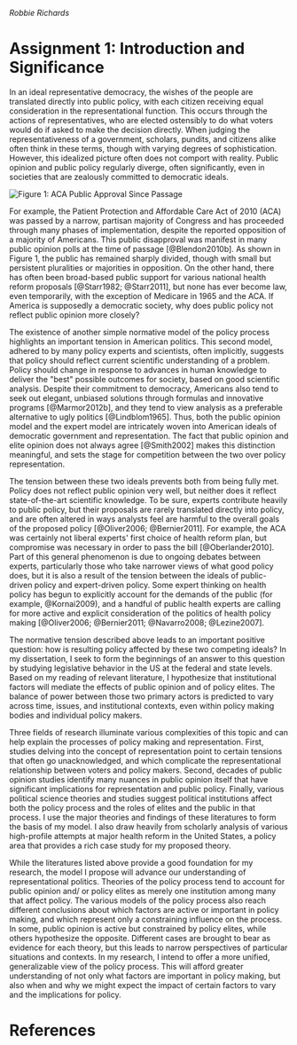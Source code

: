 *Robbie Richards*

# Assignment 1: Introduction and Significance

In an ideal representative democracy, the wishes of the people are translated directly into public policy, with each citizen receiving equal consideration in the representational function. This occurs through the actions of representatives, who are elected ostensibly to do what voters would do if asked to make the decision directly. When judging the representativeness of a government, scholars, pundits, and citizens alike often think in these terms, though with varying degrees of sophistication. However, this idealized picture often does not comport with reality. Public opinion and public policy regularly diverge, often significantly, even in societies that are zealously committed to democratic ideals.

![Figure 1: ACA Public Approval Since Passage](C:\Users\Robbie\Documents\dissertation\Figs\fig1.png)

For example, the Patient Protection and Affordable Care Act of 2010 (ACA) was passed by a narrow, partisan majority of Congress and has proceeded through many phases of implementation, despite the reported opposition of a majority of Americans. This public disapproval was manifest in many public opinion polls at the time of passage [@Blendon2010b]. As shown in Figure 1, the public has remained sharply divided, though with small but persistent pluralities or majorities in opposition. On the other hand, there has often been broad-based public support for various national health reform proposals [@Starr1982; @Starr2011], but none has ever become law, even temporarily, with the exception of Medicare in 1965 and the ACA. If America is supposedly a democratic society, why does public policy not reflect public opinion more closely?

The existence of another simple normative model of the policy process highlights an important tension in American politics. This second model, adhered to by many policy experts and scientists, often implicitly, suggests that policy should reflect current scientific understanding of a problem. Policy should change in response to advances in human knowledge to deliver the "best" possible outcomes for society, based on good scientific analysis. Despite their commitment to democracy, Americans also tend to seek out elegant, unbiased solutions through formulas and innovative programs [@Marmor2012b], and they tend to view analysis as a preferable alternative to ugly politics [@Lindblom1965]. Thus, both the public opinion model and the expert model are intricately woven into American ideals of democratic government and representation. The fact that public opinion and elite opinion does not always agree [@Smith2002] makes this distinction meaningful, and sets the stage for competition between the two over policy representation.

The tension between these two ideals prevents both from being fully met. Policy does not reflect public opinion very well, but neither does it reflect state-of-the-art scientific knowledge. To be sure, experts contribute heavily to public policy, but their proposals are rarely translated directly into policy, and are often altered in ways analysts feel are harmful to the overall goals of the proposed policy [@Oliver2006; @Bernier2011]. For example, the ACA was certainly not liberal experts' first choice of health reform plan, but compromise was necessary in order to pass the bill [@Oberlander2010]. Part of this general phenomenon is due to ongoing debates between experts, particularly those who take narrower views of what good policy does, but it is also a result of the tension between the ideals of public-driven policy and expert-driven policy. Some expert thinking on health policy has begun to explicitly account for the demands of the public (for example, @Kornai2009), and a handful of public health experts are calling for more active and explicit consideration of the politics of health policy making [@Oliver2006; @Bernier2011; @Navarro2008; @Lezine2007].

The normative tension described above leads to an important positive question: how is resulting policy affected by these two competing ideals? In my dissertation, I seek to form the beginnings of an answer to this question by studying legislative behavior in the US at the federal and state levels. Based on my reading of relevant literature, I hypothesize that institutional factors will mediate the effects of public opinion and of policy elites. The balance of power between those two primary actors is predicted to vary across time, issues, and institutional contexts, even within policy making bodies and individual policy makers.

Three fields of research illuminate various complexities of this topic and can help explain the processes of policy making and representation. First, studies delving into the concept of representation point to certain tensions that often go unacknowledged, and which complicate the representational relationship between voters and policy makers. Second, decades of public opinion studies identify many nuances in public opinion itself that have significant implications for representation and public policy. Finally, various political science theories and studies suggest political institutions affect both the policy process and the roles of elites and the public in that process. I use the major theories and findings of these literatures to form the basis of my model. I also draw heavily from scholarly analysis of various high-profile attempts at major health reform in the United States, a policy area that provides a rich case study for my proposed theory.

While the literatures listed above provide a good foundation for my research, the model I propose will advance our understanding of representational politics. Theories of the policy process tend to account for public opinion and/ or policy elites as merely one institution among many that affect policy. The various models of the policy process also reach different conclusions about which factors are active or important in policy making, and which represent only a constraining influence on the process. In some, public opinion is active but constrained by policy elites, while others hypothesize the opposite. Different cases are brought to bear as evidence for each theory, but this leads to narrow perspectives of particular situations and contexts. In my research, I intend to offer a more unified, generalizable view of the policy process. This will afford greater understanding of not only what factors are important in policy making, but also when and why we might expect the impact of certain factors to vary and the implications for policy.

# References  
  
  